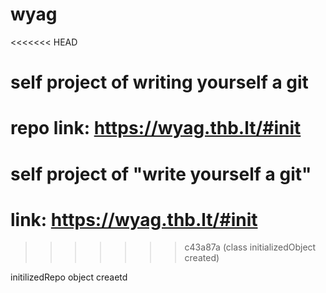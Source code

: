 # wyag
<<<<<<< HEAD
# self project of writing yourself a git
repo link: https://wyag.thb.lt/#init
=======
# self project of "write yourself a git" 
# link: https://wyag.thb.lt/#init
>>>>>>> c43a87a (class initializedObject created)

initilizedRepo object creaetd 